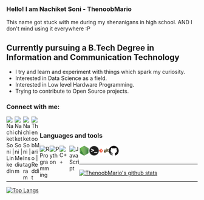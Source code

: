 ### Hello! I am Nachiket Soni - ThenoobMario

This name got stuck with me during my shenanigans in high school. AND I don't mind using it everywhere :P

## Currently pursuing a B.Tech Degree in Information and Communication Technology
- I try and learn and experiment with things which spark my curiosity.
- Interested in Data Science as a field.
- Interested in Low level Hardware Programming.
- Trying to contribute to Open Source projects.

### Connect with me:

[<img align= "left" alt= "Nachiket Soni | Linkedin" width= "22px" src= "https://cdn.jsdelivr.net/npm/simple-icons@v3/icons/linkedin.svg" />][Linkedin]
[<img align= "left" alt= "Nachiket Soni | Medium" width= "22px" src= "https://cdn.jsdelivr.net/npm/simple-icons@v3/icons/medium.svg" />][Medium]
[<img align= "left" alt= "Nachiket Soni | Instagram" width= "22px" src= "https://cdn.jsdelivr.net/npm/simple-icons@v3/icons/instagram.svg" />][Instagram]
[<img align= "left" alt= "ThenoobMario | Reddit" width= "22px" src= "https://cdn.jsdelivr.net/npm/simple-icons@v3/icons/reddit.svg" />][Reddit]

<br />

### Languages and tools

<img align="left" alt="R Programming" width="26px" src="https://www.r-project.org/Rlogo.png" />
<img align="left" alt="Python" width="26px" src="https://upload.wikimedia.org/wikipedia/commons/thumb/c/c3/Python-logo-notext.svg/120px-Python-logo-notext.svg.png" />
<img align="left" alt="C++" width="26px" src="https://upload.wikimedia.org/wikipedia/commons/thumb/1/18/ISO_C%2B%2B_Logo.svg/150px-ISO_C%2B%2B_Logo.svg.png" />
<img align="left" alt="JavaScript" width="26px" src="https://upload.wikimedia.org/wikipedia/commons/thumb/9/99/Unofficial_JavaScript_logo_2.svg/512px-Unofficial_JavaScript_logo_2.svg.png" />
<img align="left" alt="Node.js" width="26px" src="https://raw.githubusercontent.com/github/explore/80688e429a7d4ef2fca1e82350fe8e3517d3494d/topics/nodejs/nodejs.png" />
<img align="left" alt="HTML5" width="26px" src="https://raw.githubusercontent.com/github/explore/80688e429a7d4ef2fca1e82350fe8e3517d3494d/topics/terminal/terminal.png" />
<img align="left" alt="Git" width="26px" src="https://raw.githubusercontent.com/github/explore/80688e429a7d4ef2fca1e82350fe8e3517d3494d/topics/git/git.png" />
<img align="left" alt="GitHub" width="26px" src="https://raw.githubusercontent.com/github/explore/78df643247d429f6cc873026c0622819ad797942/topics/github/github.png" />

<br />
<br />

---

[![ThenoobMario's github stats](https://github-readme-stats.vercel.app/api?username=ThenoobMario&show_icons=true&theme=dracula&hide_rank=true)](https://github.com/anuraghazra/github-readme-stats)

---

[![Top Langs](https://github-readme-stats.vercel.app/api/top-langs/?username=ThenoobMario&layout=compact&theme=dracula)](https://github.com/anuraghazra/github-readme-stats)



[Linkedin]: https://www.linkedin.com/in/nachiket-soni-9519021aa/
[Medium]: https://medium.com/@nachisoni
[Instagram]: https://www.instagram.com/nachi_soni/
[Reddit]: https://www.reddit.com/user/ThenoobMario
